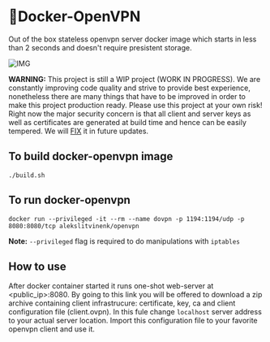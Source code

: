 # 🔐Docker-OpenVPN
Out of the box stateless openvpn server docker image which starts in less than 2 seconds and doesn't require presistent storage.

![IMG](https://alekslitvinenk.github.io/docker-openvpn/assets/img/beta.png)

**WARNING:** This project is still a WIP project (WORK IN PROGRESS). We are constantly improving code quality and strive to provide best experience, nonetheless there are many things that have to be improved in order to make this project production ready. Please use this project at your own risk! Right now the major security concern is that all client and server keys as well as certificates are generated at build time and hence can be easily tempered. We will [FIX](https://github.com/alekslitvinenk/docker-openvpn/issues/2) it in future updates.

## To build docker-openvpn image
`./build.sh`

## To run docker-openvpn
`docker run --privileged -it --rm --name dovpn -p 1194:1194/udp -p 8080:8080/tcp alekslitvinenk/openvpn`<br>

**Note:** `--privileged` flag is required to do manipulations with `iptables`

## How to use
After docker container started it runs one-shot web-server at <public_ip>:8080. By going to this link you will be offered to download a zip archive containing client infrastrucure: certificate, key, ca and client configuration file (client.ovpn). In this fule change `localhost` server address to your actual server location. Import this configuration file to your favorite openvpn client and use it.
